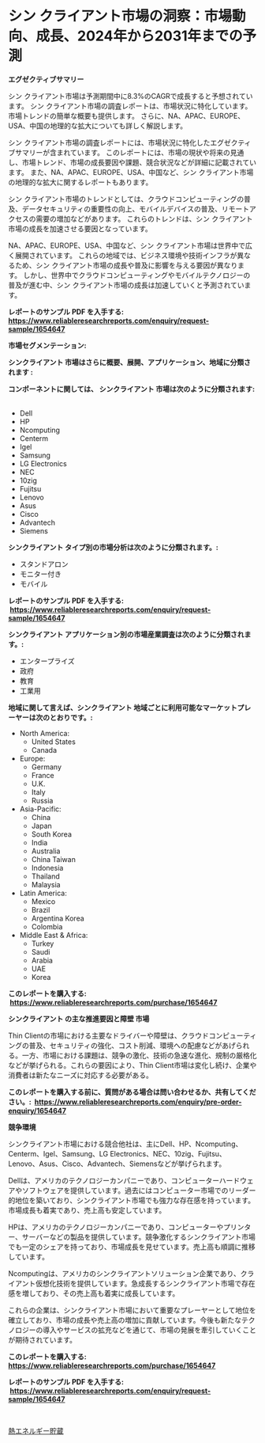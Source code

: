 <p><h1>シン クライアント市場の洞察：市場動向、成長、2024年から2031年までの予測</h1></p><p><strong>エグゼクティブサマリー</strong></p>
<p><p>シン クライアント市場は予測期間中に8.3%のCAGRで成長すると予想されています。 シン クライアント市場の調査レポートは、市場状況に特化しています。 市場トレンドの簡単な概要も提供します。 さらに、NA、APAC、EUROPE、USA、中国の地理的な拡大についても詳しく解説します。</p><p>シン クライアント市場の調査レポートには、市場状況に特化したエグゼクティブサマリーが含まれています。 このレポートには、市場の現状や将来の見通し、市場トレンド、市場の成長要因や課題、競合状況などが詳細に記載されています。 また、NA、APAC、EUROPE、USA、中国など、シン クライアント市場の地理的な拡大に関するレポートもあります。</p><p>シン クライアント市場のトレンドとしては、クラウドコンピューティングの普及、データセキュリティの重要性の向上、モバイルデバイスの普及、リモートアクセスの需要の増加などがあります。 これらのトレンドは、シン クライアント市場の成長を加速させる要因となっています。</p><p>NA、APAC、EUROPE、USA、中国など、シン クライアント市場は世界中で広く展開されています。 これらの地域では、ビジネス環境や技術インフラが異なるため、シン クライアント市場の成長や普及に影響を与える要因が異なります。 しかし、世界中でクラウドコンピューティングやモバイルテクノロジーの普及が進む中、シン クライアント市場の成長は加速していくと予測されています。</p></p>
<p><strong>レポートのサンプル PDF を入手する: <a href="https://www.reliableresearchreports.com/enquiry/request-sample/1654647">https://www.reliableresearchreports.com/enquiry/request-sample/1654647</a></strong></p>
<p><strong>市場セグメンテーション:</strong></p>
<p><strong> シンクライアント 市場はさらに概要、展開、アプリケーション、地域に分類されます :</strong></p>
<p><strong>コンポーネントに関しては、 シンクライアント 市場は次のように分類されます: &nbsp;</strong></p>
<p><ul><li>Dell</li><li>HP</li><li>Ncomputing</li><li>Centerm</li><li>Igel</li><li>Samsung</li><li>LG Electronics</li><li>NEC</li><li>10zig</li><li>Fujitsu</li><li>Lenovo</li><li>Asus</li><li>Cisco</li><li>Advantech</li><li>Siemens</li></ul></p>
<p><strong> シンクライアント タイプ別の市場分析は次のように分類されます。:</strong></p>
<p><ul><li>スタンドアロン</li><li>モニター付き</li><li>モバイル</li></ul></p>
<p><strong>レポートのサンプル PDF を入手する: &nbsp;<a href="https://www.reliableresearchreports.com/enquiry/request-sample/1654647">https://www.reliableresearchreports.com/enquiry/request-sample/1654647</a></strong></p>
<p><strong> シンクライアント アプリケーション別の市場産業調査は次のように分類されます。:</strong></p>
<p><ul><li>エンタープライズ</li><li>政府</li><li>教育</li><li>工業用</li></ul></p>
<p><strong>地域に関して言えば、シンクライアント 地域ごとに利用可能なマーケットプレーヤーは次のとおりです。:</strong></p>
<p><ul>
    <li>
        North America:
        <ul>
            <li>United States</li>
            <li>Canada</li>
        </ul>
    </li>
    <li>
        Europe:
        <ul>
            <li>Germany</li>
            <li>France</li>
            <li>U.K.</li>
            <li>Italy</li>
            <li>Russia</li>
        </ul>
    </li>
    <li>
        Asia-Pacific:
        <ul>
            <li>China</li>
            <li>Japan</li>
            <li>South Korea</li>
            <li>India</li>
            <li>Australia</li>
            <li>China Taiwan</li>
            <li>Indonesia</li>
            <li>Thailand</li>
            <li>Malaysia</li>
        </ul>
    </li>
    <li>
        Latin America:
        <ul>
            <li>Mexico</li>
            <li>Brazil</li>
            <li>Argentina Korea</li>
            <li>Colombia</li>
        </ul>
    </li>
    <li>
        Middle East & Africa:
        <ul>
            <li>Turkey</li>
            <li>Saudi</li>
            <li>Arabia</li>
            <li>UAE</li>
            <li>Korea</li>
        </ul>
    </li>
    </ul></p>
<p><strong>このレポートを購入する: &nbsp;<a href="https://www.reliableresearchreports.com/purchase/1654647">https://www.reliableresearchreports.com/purchase/1654647</a></strong></p>
<p><strong>シンクライアント の主な推進要因と障壁 市場</strong></p>
<p><p>Thin Clientの市場における主要なドライバーや障壁は、クラウドコンピューティングの普及、セキュリティの強化、コスト削減、環境への配慮などがあげられる。一方、市場における課題は、競争の激化、技術の急速な進化、規制の厳格化などが挙げられる。これらの要因により、Thin Client市場は変化し続け、企業や消費者は新たなニーズに対応する必要がある。</p></p>
<p><strong>このレポートを購入する前に、質問がある場合は問い合わせるか、共有してください。:&nbsp; <a href="https://www.reliableresearchreports.com/enquiry/pre-order-enquiry/1654647">https://www.reliableresearchreports.com/enquiry/pre-order-enquiry/1654647</a></strong></p>
<p><strong>競争環境</strong></p>
<p><p>シンクライアント市場における競合他社は、主にDell、HP、Ncomputing、Centerm、Igel、Samsung、LG Electronics、NEC、10zig、Fujitsu、Lenovo、Asus、Cisco、Advantech、Siemensなどが挙げられます。</p><p>Dellは、アメリカのテクノロジーカンパニーであり、コンピューターハードウェアやソフトウェアを提供しています。過去にはコンピューター市場でのリーダー的地位を築いており、シンクライアント市場でも強力な存在感を持っています。市場成長も着実であり、売上高も安定しています。</p><p>HPは、アメリカのテクノロジーカンパニーであり、コンピューターやプリンター、サーバーなどの製品を提供しています。競争激化するシンクライアント市場でも一定のシェアを持っており、市場成長を見せています。売上高も順調に推移しています。</p><p>Ncomputingは、アメリカのシンクライアントソリューション企業であり、クライアント仮想化技術を提供しています。急成長するシンクライアント市場で存在感を増しており、その売上高も着実に成長しています。</p><p>これらの企業は、シンクライアント市場において重要なプレーヤーとして地位を確立しており、市場の成長や売上高の増加に貢献しています。今後も新たなテクノロジーの導入やサービスの拡充などを通じて、市場の発展を牽引していくことが期待されています。</p></p>
<p><strong>このレポートを購入する: &nbsp; <a href="https://www.reliableresearchreports.com/purchase/1654647">https://www.reliableresearchreports.com/purchase/1654647</a></strong></p>
<p><strong>レポートのサンプル PDF を入手する: &nbsp;<a href="https://www.reliableresearchreports.com/enquiry/request-sample/1654647">https://www.reliableresearchreports.com/enquiry/request-sample/1654647</a></strong><strong></strong></p>
<p>&nbsp;</p>
<p><p><a href="https://github.com/Sophiaard2003/Market-Research-Report-List-1/blob/main/714134712898.md">熱エネルギー貯蔵</a></p></p>